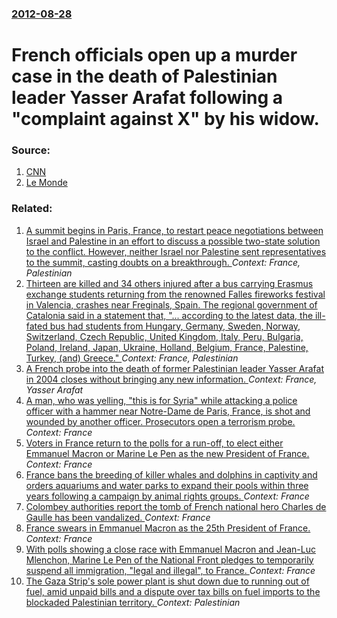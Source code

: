 ### [2012-08-28](/news/2012/08/28/index.md)

# French officials open up a murder case in the death of Palestinian leader Yasser Arafat following a "complaint against X" by his widow. 




### Source:

1. [CNN](http://www.cnn.com/2012/08/28/world/europe/france-arafat-inquiry/index.html?hpt=hp_t3)
2. [Le Monde](http://www.lemonde.fr/europe/article/2012/08/28/la-justice-francaise-ouvre-une-instruction-pour-assassinat-sur-yasser-arafat_1752431_3214.html)

### Related:

1. [A summit begins in Paris, France, to restart peace negotiations between Israel and Palestine in an effort to discuss a possible two-state solution to the conflict. However, neither Israel nor Palestine sent representatives to the summit, casting doubts on a breakthrough. ](/news/2017/01/15/a-summit-begins-in-paris-france-to-restart-peace-negotiations-between-israel-and-palestine-in-an-effort-to-discuss-a-possible-two-state-so.md) _Context: France, Palestinian_
2. [Thirteen are killed and 34 others injured after a bus carrying Erasmus exchange students returning from the renowned Falles fireworks festival in Valencia, crashes near Freginals, Spain. The regional government of Catalonia said in a statement  that, "... according to the latest data, the ill-fated bus had students from Hungary, Germany, Sweden, Norway, Switzerland, Czech Republic, United Kingdom, Italy, Peru, Bulgaria, Poland, Ireland, Japan, Ukraine, Holland, Belgium, France, Palestine, Turkey, (and) Greece." ](/news/2016/03/20/thirteen-are-killed-and-34-others-injured-after-a-bus-carrying-erasmus-exchange-students-returning-from-the-renowned-falles-fireworks-festiv.md) _Context: France, Palestinian_
3. [A French probe into the death of former Palestinian leader Yasser Arafat in 2004 closes without bringing any new information. ](/news/2015/09/2/a-french-probe-into-the-death-of-former-palestinian-leader-yasser-arafat-in-2004-closes-without-bringing-any-new-information.md) _Context: France, Yasser Arafat_
4. [A man, who was yelling, "this is for Syria" while attacking a police officer with a hammer near Notre-Dame de Paris, France, is shot and wounded by another officer.  Prosecutors open a terrorism probe. ](/news/2017/06/6/a-man-who-was-yelling-this-is-for-syria-while-attacking-a-police-officer-with-a-hammer-near-notre-dame-de-paris-france-is-shot-and-wou.md) _Context: France_
5. [Voters in France return to the polls for a run-off, to elect either Emmanuel Macron or Marine Le Pen as the new President of France.](/news/2017/05/7/voters-in-france-return-to-the-polls-for-a-run-off-to-elect-either-emmanuel-macron-or-marine-le-pen-as-the-new-president-of-france.md) _Context: France_
6. [France bans the breeding of killer whales and dolphins in captivity and orders aquariums and water parks to expand their pools within three years following a campaign by animal rights groups. ](/news/2017/05/7/france-bans-the-breeding-of-killer-whales-and-dolphins-in-captivity-and-orders-aquariums-and-water-parks-to-expand-their-pools-within-three.md) _Context: France_
7. [Colombey authorities report the tomb of French national hero Charles de Gaulle has been vandalized. ](/news/2017/05/27/colombey-authorities-report-the-tomb-of-french-national-hero-charles-de-gaulle-has-been-vandalized.md) _Context: France_
8. [France swears in Emmanuel Macron as the 25th President of France. ](/news/2017/05/14/france-swears-in-emmanuel-macron-as-the-25th-president-of-france.md) _Context: France_
9. [With polls showing a close race with Emmanuel Macron and Jean-Luc Mlenchon, Marine Le Pen of the National Front pledges to temporarily suspend all immigration, "legal and illegal", to France. ](/news/2017/04/18/with-polls-showing-a-close-race-with-emmanuel-macron-and-jean-luc-melenchon-marine-le-pen-of-the-national-front-pledges-to-temporarily-susp.md) _Context: France_
10. [The Gaza Strip's sole power plant is shut down due to running out of fuel, amid unpaid bills and a dispute over tax bills on fuel imports to the blockaded Palestinian territory. ](/news/2017/04/16/the-gaza-strip-s-sole-power-plant-is-shut-down-due-to-running-out-of-fuel-amid-unpaid-bills-and-a-dispute-over-tax-bills-on-fuel-imports-to.md) _Context: Palestinian_

